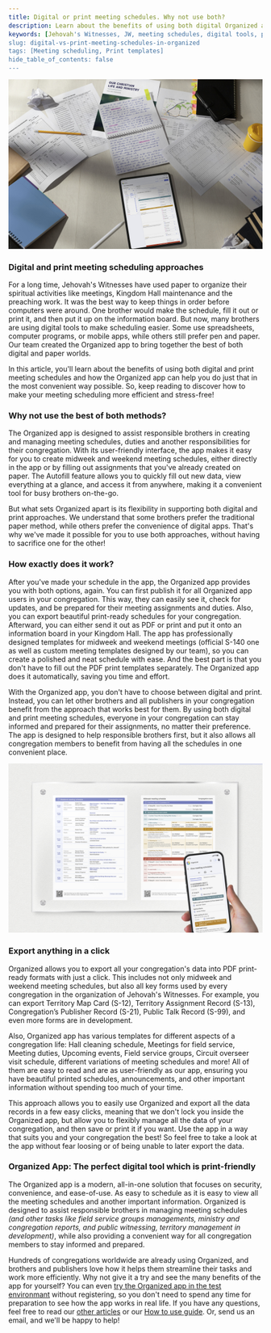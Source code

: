 ```yaml
---
title: Digital or print meeting schedules. Why not use both?
description: Learn about the benefits of using both digital Organized app and print meeting schedules for your Jehovah's Witnesses congregation. Discover how the Organized app can help you create and publish schedules in the most convenient way possible.
keywords: [Jehovah's Witnesses, JW, meeting schedules, digital tools, print schedules, organized app, convenient jw app, stress-free scheduling, digital theocratic tools, print schedules, jw print templates, Organized app]
slug: digital-vs-print-meeting-schedules-in-organized
tags: [Meeting scheduling, Print templates]
hide_table_of_contents: false
---
```


![Digital and print templates made in one click with the Organized app](./images/congregation-forms-and-templates-from-organized-app.jpg)

### Digital and print meeting scheduling approaches

For a long time, Jehovah's Witnesses have used paper to organize their spiritual activities like meetings, Kingdom Hall maintenance and the preaching work. It was the best way to keep things in order before computers were around. One brother would make the schedule, fill it out or print it, and then put it up on the information board. But now, many brothers are using digital tools to make scheduling easier. Some use spreadsheets, computer programs, or mobile apps, while others still prefer pen and paper. Our team created the Organized app to bring together the best of both digital and paper worlds.

In this article, you'll learn about the benefits of using both digital and print meeting schedules and how the Organized app can help you do just that in the most convenient way possible. So, keep reading to discover how to make your meeting scheduling more efficient and stress-free!

<!-- truncate -->

### Why not use the best of both methods?

The Organized app is designed to assist responsible brothers in creating and managing meeting schedules, duties and another responsibilities for their congregation. With its user-friendly interface, the app makes it easy for you to create midweek and weekend meeting schedules, either directly in the app or by filling out assignments that you've already created on paper. The Autofill feature allows you to quickly fill out new data, view everything at a glance, and access it from anywhere, making it a convenient tool for busy brothers on-the-go.

But what sets Organized apart is its flexibility in supporting both digital and print approaches. We understand that some brothers prefer the traditional paper method, while others prefer the convenience of digital apps. That's why we've made it possible for you to use both approaches, without having to sacrifice one for the other!

### How exactly does it work?

After you've made your schedule in the app, the Organized app provides you with both options, again. You can first publish it for all Organized app users in your congregation. This way, they can easily see it, check for updates, and be prepared for their meeting assignments and duties. Also, you can export beautiful print-ready schedules for your congregation. Afterward, you can either send it out as PDF or print and put it onto an information board in your Kingdom Hall. The app has professionally designed templates for midweek and weekend meetings (official S-140 one as well as custom meeting templates designed by our team), so you can create a polished and neat schedule with ease. And the best part is that you don't have to fill out the PDF print templates separately. The Organized app does it automatically, saving you time and effort.

With the Organized app, you don't have to choose between digital and print. Instead, you can let other brothers and all publishers in your congregation benefit from the approach that works best for them. By using both digital and print meeting schedules, everyone in your congregation can stay informed and prepared for their assignments, no matter their preference. The app is designed to help responsible brothers first, but it also allows all congregation members to benefit from having all the schedules in one convenient place.

![JW meeting scheduling with easy print templates export](./images/schedules-print-and-digital.jpg)

### Export anything in a click

Organized allows you to export all your congregation's data into PDF print-ready formats with just a click. This includes not only midweek and weekend meeting schedules, but also all key forms used by every congregation in the organization of Jehovah's Witnesses. For example, you can export Territory Map Card (S-12), Territory Assignment Record (S-13), Congregation’s Publisher Record (S-21), Public Talk Record (S-99), and even more forms are in development. 

Also, Organized app has various templates for different aspects of a congregation life: Hall cleaning schedule, Meetings for field service, Meeting duties, Upcoming events, Field service groups, Circuit overseer visit schedule, different variations of meeting schedules and more! All of them are easy to read and are as user-friendly as our app, ensuring you have beautiful printed schedules, announcements, and other important information without spending too much of your time.

This approach allows you to easily use Organized and export all the data records in a few easy clicks, meaning that we don't lock you inside the Organized app, but allow you to flexibly manage all the data of your congregation, and then save or print it if you want. Use the app in a way that suits you and your congregation the best! So feel free to take a look at the app without fear loosing or of being unable to later export the data.

### Organized App: The perfect digital tool which is print-friendly

The Organized app is a modern, all-in-one solution that focuses on security, convenience, and ease-of-use. As easy to schedule as it is easy to view all the meeting schedules and another important information. Organized is designed to assist responsible brothers in managing meeting schedules _(and other tasks like field service groups managements, ministry and congregation reports, and public witnessing, territory management in development)_, while also providing a convenient way for all congregation members to stay informed and prepared. 

Hundreds of congregations worldwide are already using Organized, and brothers and publishers love how it helps them streamline their tasks and work more efficiently. Why not give it a try and see the many benefits of the app for yourself? You can even [try the Organized app in the test environmant](https://test.organized-app.com/) without registering, so you don't need to spend any time for preparation to see how the app works in real life. If you have any questions, feel free to read our [other articles](https://guide.organized-app.com/blog) or our [How to use guide](https://guide.organized-app.com/). Or, send us an email, and we'll be happy to help!